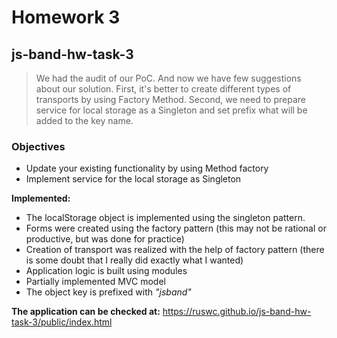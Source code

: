 # Homework 3
## js-band-hw-task-3

> We had the audit of our PoC. And now we have few suggestions about our solution. First, it's better to create different types of transports by using Factory Method. Second, we need to prepare service for local storage as a Singleton and set prefix what will be added to the key name.


### Objectives
- Update your existing functionality by using Method factory
- Implement service for the local storage as Singleton

**Implemented:**
- The localStorage object is implemented using the singleton pattern.
- Forms were created using the factory pattern (this may not be rational or productive, but was done for practice)
- Creation of transport was realized with the help of factory pattern (there is some doubt that I really did exactly what I wanted)
- Application logic is built using modules
- Partially implemented MVC model
- The object key is prefixed with *"jsband"*

**The application can be checked at:** https://ruswc.github.io/js-band-hw-task-3/public/index.html